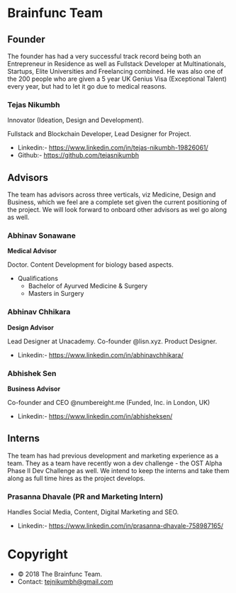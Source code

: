 # Brainfunc Team

## Founder
The founder has had a very successful track record being both an Entrepreneur in Residence as well as Fullstack Developer at Multinationals, Startups, Elite Universities and Freelancing combined. He was also one of the 200 people who are given a 5 year UK Genius Visa (Exceptional Talent) every year,  but had to let it go due to medical reasons.

### Tejas Nikumbh

  Innovator (Ideation, Design and Development).

  Fullstack and Blockchain Developer, Lead Designer for Project.
  - Linkedin:- https://www.linkedin.com/in/tejas-nikumbh-19826061/
  - Github:- https://github.com/tejasnikumbh

## Advisors
The team has advisors across three verticals, viz Medicine, Design and Business, which we feel are a complete set given the current positioning of the project. We will look forward to onboard other advisors as wel go along as well.

### Abhinav Sonawane

  **Medical Advisor** 

  Doctor. Content Development for biology based aspects.
  - Qualifications
    - Bachelor of Ayurved Medicine & Surgery
    - Masters in Surgery

### Abhinav Chhikara

  **Design Advisor**  

  Lead Designer at Unacademy.
  Co-founder @lisn.xyz. Product Designer.
  - Linkedin:- https://www.linkedin.com/in/abhinavchhikara/

### Abhishek Sen

  **Business Advisor**

  Co-founder and CEO @numbereight.me (Funded, Inc. in London, UK)
  - Linkedin:- https://www.linkedin.com/in/abhisheksen/

## Interns
The team has had previous development and marketing experience as a team. They as a team have recently won a dev challenge - the OST Alpha Phase II Dev Challenge as well. We intend to keep the interns and take them along as full time hires as the project develops.

### Prasanna Dhavale (PR and Marketing Intern)

  Handles Social Media, Content, Digital Marketing and SEO.
  - Linkedin:- https://www.linkedin.com/in/prasanna-dhavale-758987165/


# Copyright
- © 2018 The Brainfunc Team.
- Contact: tejnikumbh@gmail.com
